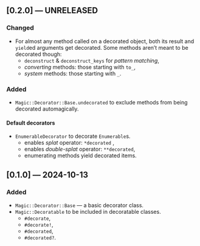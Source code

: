 ## [0.2.0] — UNRELEASED

### Changed

- For almost any method called on a decorated object, both its result and `yield`ed arguments get decorated.
  Some methods aren’t meant to be decorated though:
	- `deconstruct` & `deconstruct_keys` for _pattern matching_,
	- _converting_ methods: those starting with `to_`,
	- _system_ methods: those starting with `_`.

### Added

- `Magic::Decorator::Base.undecorated` to exclude methods from being decorated automagically.

#### Default decorators

- `EnumerableDecorator` to decorate `Enumerable`s.
	- enables _splat_ operator: `*decorated` ,
	- enables _double-splat_ operator: `**decorated`,
	- enumerating methods yield decorated items.

## [0.1.0] — 2024-10-13

### Added

- `Magic::Decorator::Base` — a basic decorator class.
- `Magic::Decoratable` to be included in decoratable classes.
	- `#decorate`,
	- `#decorate!`,
	- `#decorated`,
	- `#decorated?`.
